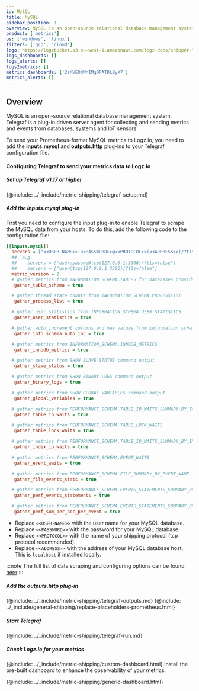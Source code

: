 ```yaml
---
id: MySQL
title: MySQL
sidebar_position: 1
overview: MySQL is an open-source relational database management system. Telegraf is a plug-in driven server agent for collecting and sending metrics and events from databases, systems and IoT sensors.
product: ['metrics']
os: ['windows', 'linux']
filters: ['gcp', 'cloud']
logo: https://logzbucket.s3.eu-west-1.amazonaws.com/logz-docs/shipper-logos/aiven-logo.png
logs_dashboards: []
logs_alerts: []
logs2metrics: []
metrics_dashboards: ['2zMVEOdWnIMgOPATDLByX7']
metrics_alerts: []
---
```



## Overview

MySQL is an open-source relational database management system. Telegraf is a plug-in driven server agent for collecting and sending metrics and events from databases, systems and IoT sensors.

To send your Prometheus-format MySQL metrics to Logz.io, you need to add the **inputs.mysql** and **outputs.http** plug-ins to your Telegraf configuration file.

<!-- logzio-inject:install:grafana:dashboards ids=["2zMVEOdWnIMgOPATDLByX7"] -->

#### Configuring Telegraf to send your metrics data to Logz.io



##### Set up Telegraf v1.17 or higher

{@include: ../_include/metric-shipping/telegraf-setup.md}

##### Add the inputs.mysql plug-in

First you need to configure the input plug-in to enable Telegraf to scrape the MySQL data from your hosts. To do this, add the following code to the configuration file:

``` ini
[[inputs.mysql]]
  servers = ["<<USER-NAME>>:<<PASSWORD>>@<<PROTOCOL>>(<<ADDRESS>>)/?tls=false"]
  ##  e.g.
  ##    servers = ["user:passwd@tcp(127.0.0.1:3306)/?tls=false"]
  ##    servers = ["user@tcp(127.0.0.1:3306)/?tls=false"]
  metric_version = 2
  # gather metrics from INFORMATION_SCHEMA.TABLES for databases provided above list
   gather_table_schema = true

  # gather thread state counts from INFORMATION_SCHEMA.PROCESSLIST
   gather_process_list = true

  # gather user statistics from INFORMATION_SCHEMA.USER_STATISTICS
   gather_user_statistics = true

  # gather auto_increment columns and max values from information schema
   gather_info_schema_auto_inc = true

  # gather metrics from INFORMATION_SCHEMA.INNODB_METRICS
   gather_innodb_metrics = true

  # gather metrics from SHOW SLAVE STATUS command output
   gather_slave_status = true

  # gather metrics from SHOW BINARY LOGS command output
   gather_binary_logs = true

  # gather metrics from SHOW GLOBAL VARIABLES command output
   gather_global_variables = true

  # gather metrics from PERFORMANCE_SCHEMA.TABLE_IO_WAITS_SUMMARY_BY_TABLE
   gather_table_io_waits = true

  # gather metrics from PERFORMANCE_SCHEMA.TABLE_LOCK_WAITS
   gather_table_lock_waits = true

  # gather metrics from PERFORMANCE_SCHEMA.TABLE_IO_WAITS_SUMMARY_BY_INDEX_USAGE
   gather_index_io_waits = true

  # gather metrics from PERFORMANCE_SCHEMA.EVENT_WAITS
   gather_event_waits = true

  # gather metrics from PERFORMANCE_SCHEMA.FILE_SUMMARY_BY_EVENT_NAME
   gather_file_events_stats = true

  # gather metrics from PERFORMANCE_SCHEMA.EVENTS_STATEMENTS_SUMMARY_BY_DIGEST
   gather_perf_events_statements = true

  # gather metrics from PERFORMANCE_SCHEMA.EVENTS_STATEMENTS_SUMMARY_BY_ACCOUNT_BY_EVENT_NAME
   gather_perf_sum_per_acc_per_event = true
```

* Replace `<<USER-NAME>>` with the user name for your MySQL database.
* Replace `<<PASSWORD>>` with the password for your MySQL database.
* Replace `<<PROTOCOL>>` with the name of your shipping protocol (tcp protocol recommended).
* Replace `<<ADDRESS>>` with the address of your MySQL database host. This is `localhost` if installed locally.

:::note
The full list of data scraping and configuring options can be found [here](https://github.com/influxdata/telegraf/blob/release-1.18/plugins/inputs/mysql/README.md)
:::


##### Add the outputs.http plug-in

{@include: ../_include/metric-shipping/telegraf-outputs.md}
{@include: ../_include/general-shipping/replace-placeholders-prometheus.html}

##### Start Telegraf

{@include: ../_include/metric-shipping/telegraf-run.md}

##### Check Logz.io for your metrics

{@include: ../_include/metric-shipping/custom-dashboard.html} Install the pre-built dashboard to enhance the observability of your metrics.

<!-- logzio-inject:install:grafana:dashboards ids=["2zMVEOdWnIMgOPATDLByX7"] -->

{@include: ../_include/metric-shipping/generic-dashboard.html}



